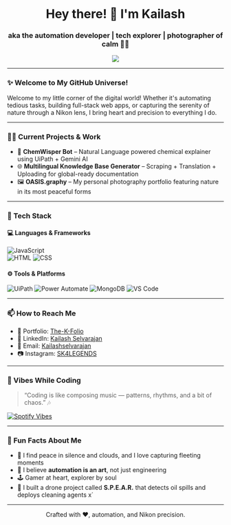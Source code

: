 <!-- GitHub Profile README for Kailash Selvarajan -->

<h1 align="center">Hey there! 👋 I'm Kailash</h1>
<h3 align="center">aka the automation developer | tech explorer | photographer of calm 🌿📸</h3>

<p align="center">
  <img src="https://readme-typing-svg.herokuapp.com/?lines=UiPath+Automation+Developer;Power+Automate+Learner;Nature+Photographer&center=true&width=500&height=65">
</p>

---

### ✨ Welcome to My GitHub Universe!

Welcome to my little corner of the digital world! Whether it's automating tedious tasks, building full-stack web apps, or capturing the serenity of nature through a Nikon lens, I bring heart and precision to everything I do.

---

### 👨‍💻 Current Projects & Work
- 🔄 **ChemWisper Bot** – Natural Language powered chemical explainer using UiPath + Gemini AI  
- 🌐 **Multilingual Knowledge Base Generator** – Scraping + Translation + Uploading for global-ready documentation  
- 🖼️ **OASIS.graphy** – My personal photography portfolio featuring nature in its most peaceful forms

---

### 🚀 Tech Stack

#### 💻 Languages & Frameworks
![JavaScript](https://img.shields.io/badge/-JavaScript-F7DF1E?logo=javascript&logoColor=000)  
![HTML](https://img.shields.io/badge/-HTML5-E34F26?logo=html5&logoColor=fff)
![CSS](https://img.shields.io/badge/-CSS3-1572B6?logo=css3&logoColor=fff)

#### ⚙️ Tools & Platforms
![UiPath](https://img.shields.io/badge/-UiPath-FF512F?logo=uipath&logoColor=fff)
![Power Automate](https://img.shields.io/badge/-Power%20Automate-0066FF?logo=power-automate&logoColor=fff)
![MongoDB](https://img.shields.io/badge/-MongoDB-47A248?logo=mongodb&logoColor=fff)
![VS Code](https://img.shields.io/badge/-VS%20Code-007ACC?logo=visual-studio-code&logoColor=fff)

---

### 📫 How to Reach Me

- 📸 Portfolio: [The-K-Folio](https://sk4legends.github.io/The_K_Folio)
- 💼 LinkedIn: [Kailash Selvarajan](www.linkedin.com/in/kailashselvarajan)
- 📧 Email: [Kailashselvarajan](mailto:kailashsekvarajan@gmail.com)
- 📷 Instagram: [SK4LEGENDS](https://www.instagram.com/sk4.legends)

---

### 🎵 Vibes While Coding

> “Coding is like composing music — patterns, rhythms, and a bit of chaos.” 🎶

[![Spotify Vibes](https://img.shields.io/badge/Spotify-Playlist-1ED760?style=for-the-badge&logo=spotify&logoColor=white)](https://open.spotify.com/playlist/5iw2H1l1BcDhrvBNtresxc)




---

### 🧠 Fun Facts About Me

- 🧘 I find peace in silence and clouds, and I love capturing fleeting moments
- 🎨 I believe **automation is an art**, not just engineering
- 🕹️ Gamer at heart, explorer by soul
- 🧪 I built a drone project called **S.P.E.A.R.** that detects oil spills and deploys cleaning agents
x`
---

<p align="center">Crafted with ❤️, automation, and Nikon precision.</p>
